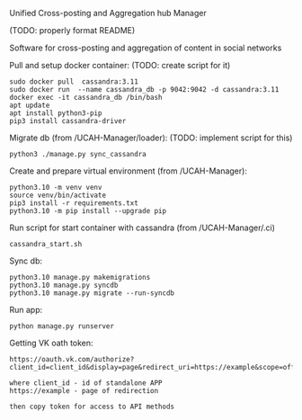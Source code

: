 Unified Cross-posting and Aggregation hub Manager


(TODO: properly format README)

Software for cross-posting and aggregation of content in social networks

Pull and setup docker container:
(TODO: create script for it)

    sudo docker pull  cassandra:3.11
    sudo docker run  --name cassandra_db -p 9042:9042 -d cassandra:3.11
    docker exec -it cassandra_db /bin/bash    
    apt update
    apt install python3-pip
    pip3 install cassandra-driver



Migrate db (from /UCAH-Manager/loader):
(TODO: implement script for this)

    python3 ./manage.py sync_cassandra


Create and prepare virtual environment (from /UCAH-Manager):

    python3.10 -m venv venv
    source venv/bin/activate
    pip3 install -r requirements.txt
    python3.10 -m pip install --upgrade pip



Run script for start container with cassandra (from /UCAH-Manager/.ci) 
    
    cassandra_start.sh

Sync db:

    python3.10 manage.py makemigrations
    python3.10 manage.py syncdb
    python3.10 manage.py migrate --run-syncdb


Run app:
    
    python manage.py runserver





Getting VK oath token:

    https://oauth.vk.com/authorize?client_id=client_id&display=page&redirect_uri=https://example&scope=offline,wall,manage,groups&response_type=token&v=5.131&state=123456
    
    where client_id - id of standalone APP
    https://example - page of redirection
    
    then copy token for access to API methods
